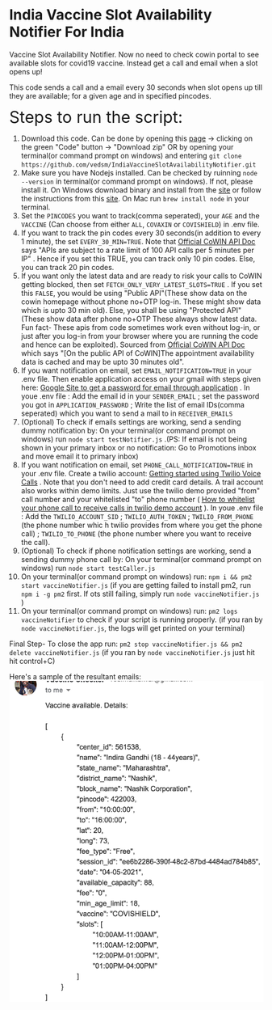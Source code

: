 # India Vaccine Slot Availability Notifier For India
Vaccine Slot Availability Notifier.
Now no need to check cowin portal to see available slots for covid19 vaccine. Instead get a call and email when a slot opens up!

This code sends a call and a email every 30 seconds when slot opens up till they are available; for a given age and in specified pincodes.


<font size="6"> Steps to run the script: </font> 

1. Download this code. Can be done by opening this [page](https://github.com/vedsm/IndiaVaccineSlotAvailabilityNotifier) -> clicking on the green "Code" button -> "Download zip" OR by opening your terminal(or command prompt on windows) and entering `git clone https://github.com/vedsm/IndiaVaccineSlotAvailabilityNotifier.git`
2. Make sure you have Nodejs installed. Can be checked by ruinning `node --version` in terminal(or command prompt on windows). If not, please install it. On Windows download binary and install from the [site](https://nodejs.org/en/download/) or follow the instructions from this [site](https://www.guru99.com/download-install-node-js.html). On Mac run `brew install node` in your terminal.
3. Set the `PINCODES` you want to track(comma seperated), your `AGE` and the `VACCINE` (Can choose from either `ALL`, `COVAXIN` or `COVISHIELD`) in .env file.
4. If you want to track the pin codes every 30 seconds(in addition to every 1 minute), the set `EVERY_30_MIN=TRUE`. Note that [Official CoWIN API Doc](https://apisetu.gov.in/public/marketplace/api/cowin/cowin-public-v2) says "APIs are subject to a rate limit of 100 API calls per 5 minutes per IP" . Hence if you set this TRUE, you can track only 10 pin codes. Else, you can track 20 pin codes.
5. If you want only the latest data and are ready to risk your calls to CoWIN getting blocked, then set `FETCH_ONLY_VERY_LATEST_SLOTS=TRUE` .  If you set this `FALSE`, you would be using "Public API"(These show data on the cowin homepage without phone no+OTP log-in. These might show data which is upto 30 min old). Else, you shall be using "Protected API"(These show data after phone no+OTP These always show latest data. Fun fact- These apis from code sometimes work even without log-in, or just after you log-in from your browser where you are running the code and hence can be exploited). Sourced from [Official CoWIN API Doc](https://apisetu.gov.in/public/marketplace/api/cowin/cowin-public-v2) which says "[On the public API of CoWIN]The appointment availability data is cached and may be upto 30 minutes old".
6. If you want notification on email, set `EMAIL_NOTIFICATION=TRUE` in your .env file. Then enable application access on your gmail with steps given here: [Google Site to get a password for email through application](https://support.google.com/accounts/answer/185833?hl=en) . In youe .env file : Add the email id in your `SENDER_EMAIL` ; set the password you got in `APPLICATION_PASSWORD` ; Write the list of email IDs(comma seperated) which you want to send a mail to in `RECEIVER_EMAILS`
7. (Optional) To check if emails settings are working, send a sending dummy notification by: On your terminal(or command prompt on windows) run `node start testNotifier.js` .(PS: If email is not being shown in your primary inbox or no notification: Go to Promotions inbox and move email it to primary inbox)
8. If you want notification on email, set `PHONE_CALL_NOTIFICATION=TRUE` in your .env file. Create a twilio account: [Getting started using Twilio Voice Calls](https://www.twilio.com/console/voice/build/getting-started) . Note that you don't need to add credit card details. A trail account also works within demo limits. Just use the twilio demo provided "from" call number and your whitelisted "to" phone number ( [How to whitelist your phone call to receive calls in twilio demo account](https://www.twilio.com/console/phone-numbers/verified) ). In youe .env file : Add the `TWILIO_ACCOUNT_SID` ; `TWILIO_AUTH_TOKEN` ; `TWILIO_FROM_PHONE` (the phone number whic h twilio provides from where you get the phone call) ; `TWILIO_TO_PHONE` (the phone number where you want to receive the call).
9. (Optional) To check if phone notification settings are working, send a sending dummy phone call by: On your terminal(or command prompt on windows) run `node start testCaller.js`
10. On your terminal(or command prompt on windows) run: `npm i && pm2 start vaccineNotifier.js` (if you are getting failed to install pm2, run `npm i -g pm2` first. If ots still failing, simply run `node vaccineNotifier.js` )
11. On your terminal(or command prompt on windows) run: `pm2 logs vaccineNotifier` to check if your script is running properly. (if you ran by `node vaccineNotifier.js`, the logs will get printed on your terminal)


Final Step- To close the app run: `pm2 stop vaccineNotifier.js && pm2 delete vaccineNotifier.js` (if you ran by `node vaccineNotifier.js` just hit hit control+C)


Here's a sample of the resultant emails:
![image info](./exampleEmail.png)
